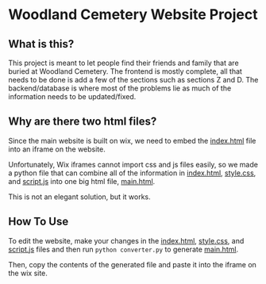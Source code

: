 # Woodland Cemetery Website Project
## What is this?
This project is meant to let people find their friends and family that are buried at Woodland Cemetery.  The frontend is mostly complete, all that needs to be done is add a few of the sections such as sections Z and D.  The backend/database is where most of the problems lie as much of the information needs to be updated/fixed.

## Why are there two html files?
Since the main website is built on wix, we need to embed the [index.html](./index.html) file into an iframe on the website.  

Unfortunately, Wix iframes cannot import css and js files easily, so we made a python file that can combine all of the information in [index.html](./index.html), [style.css](./style.css), and [script.js](./script.js) into one big html file, [main.html](./main.html).  

This is not an elegant solution, but it works.  

## How To Use
To edit the website, make your changes in the [index.html](./index.html), [style.css](./style.css), and [script.js](./script.js) files and then run ```python converter.py``` to generate [main.html](./main.html).  

Then, copy the contents of the generated file and paste it into the iframe on the wix site.